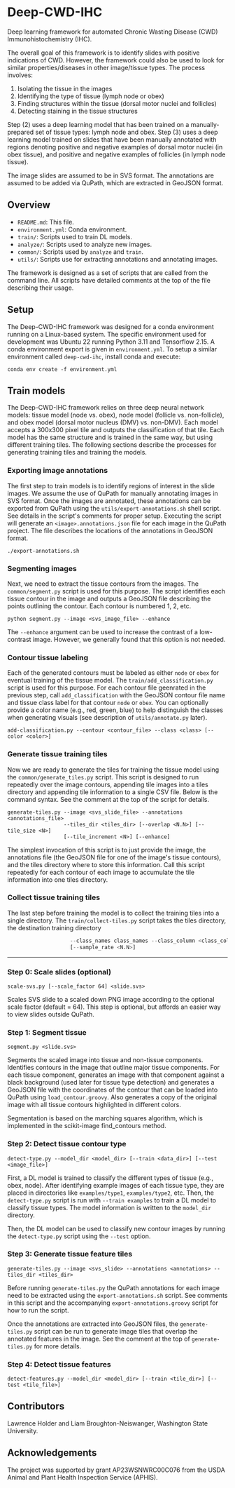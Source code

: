 # Deep-CWD-IHC

Deep learning framework for automated Chronic Wasting Disease (CWD) Immunohistochemistry (IHC).

The overall goal of this framework is to identify slides with positive indications of CWD. However, the
framework could also be used to look for similar properties/diseases in other image/tissue types. The
process involves:

1. Isolating the tissue in the images
2. Identifying the type of tissue (lymph node or obex)
3. Finding structures within the tissue (dorsal motor nuclei and follicles)
4. Detecting staining in the tissue structures

Step (2) uses a deep learning model that has been trained on a
manually-prepared set of tissue types: lymph node and obex. Step (3) uses a deep learning model trained
on slides that have been manually annotated with regions denoting positive and negative examples of dorsal
motor nuclei (in obex tissue), and positive and negative examples of follicles (in lymph node tissue).

The image slides are assumed to be in SVS format. The annotations are assumed to be added via QuPath,
which are extracted in GeoJSON format.

## Overview

* `README.md`: This file.
* `environment.yml`: Conda environment.
* `train/`: Scripts used to train DL models.
* `analyze/`: Scripts used to analyze new images.
* `common/`: Scripts used by `analyze` and `train`.
* `utils/`: Scripts use for extracting annotations and annotating images.

The framework is designed as a set of scripts that are called from the command line.
All scripts have detailed comments at the top of the file describing their usage.

## Setup

The Deep-CWD-IHC framework was designed for a conda environment running on a Linux-based system.
The specific environment used for development was Ubuntu 22 running Python 3.11 and Tensorflow 2.15.
A conda environment export is given in `environment.yml`. To setup a similar environment called
`deep-cwd-ihc`, install conda and execute:

`conda env create -f environment.yml`

## Train models

The Deep-CWD-IHC framework relies on three deep neural network models: tissue model (node vs. obex),
node model (follicle vs. non-follicle), and obex model (dorsal motor nucleus (DMV) vs. non-DMV).
Each model accepts a 300x300 pixel tile and outputs the classification of that tile. Each
model has the same structure and is trained in the same way, but using different training tiles.
The following sections describe the processes for generating training tiles and training the models.

### Exporting image annotations

The first step to train models is to identify regions of interest in the slide images. We assume
the use of QuPath for manually annotating images in SVS format. Once the images are annotated, these
annotations can be exported from QuPath using the `utils/export-annotations.sh` shell script. See
details in the script's comments for proper setup. Executing the script will generate an
`<image>.annotations.json` file for each image in the QuPath project. The file describes the
locations of the annotations in GeoJSON format.

`./export-annotations.sh`

### Segmenting images

Next, we need to extract the tissue contours from the images. The `common/segment.py` script is
used for this purpose. The script identifies each tissue contour in the image and outputs a
GeoJSON file describing the points outlining the contour. Each contour is numbered 1, 2, etc.

`python segment.py --image <svs_image_file> --enhance`

The `--enhance` argument can be used to increase the contrast of a low-contrast image. However,
we generally found that this option is not needed.

### Contour tissue labeling

Each of the generated contours must be labeled as either `node` or `obex` for eventual training
of the tissue model. The `train/add_classification.py` script is used for this purpose. For each
contour file geenrated in the previous step, call `add_classification` with the GeoJSON contour
file name and tissue class label for that contour `node` or `obex`. You can optionally provide
a color name (e.g., red, green, blue) to help distinguish the classes when generating visuals
(see description of `utils/annotate.py` later).

`add-classification.py --contour <contour_file> --class <class> [--color <color>]`

### Generate tissue training tiles

Now we are ready to generate the tiles for training the tissue model using the
`common/generate_tiles.py` script. This script is designed to run repeatedly over the
image contours, appending tile images into a tiles directory and appending tile
information to a single CSV file. Below is the command syntax. See the comment at the
top of the script for details.

```
generate-tiles.py --image <svs_slide_file> --annotations <annotations_file>
                  --tiles_dir <tiles_dir> [--overlap <N.N>] [--tile_size <N>]
                  [--tile_increment <N>] [--enhance]
```

The simplest invocation of this script is to just provide the image, the annotations file
(the GeoJSON file for one of the image's tissue contours), and the tiles directory
where to store this information. Call this script repeatedly for each contour of each image
to accumulate the tile information into one tiles directory.

### Collect tissue training tiles

The last step before training the model is to collect the training tiles into a single
directory. The `train/collect-tiles.py` script takes the tiles directory, the destination
training directory

```collect-tiles.py --tiles_dir <tile_dir> --train_dir <train_dir>
                    --class_names class_names --class_column <class_column>
                    [--sample_rate <N.N>]
```

-----------------------------------

### Step 0: Scale slides (optional)

`scale-svs.py [--scale_factor 64] <slide.svs>`

Scales SVS slide to a scaled down PNG image according to the optional scale factor (default = 64).
This step is optional, but affords an easier way to view slides outside QuPath.

### Step 1: Segment tissue

`segment.py <slide.svs>`

Segments the scaled image into tissue and non-tissue components. Identifies contours in the image
that outline major tissue components. For each tissue component, generates an image with that
component against a black background (used later for tissue type detection) and generates a
GeoJSON file with the coordinates of the contour that can be loaded into QuPath using
`load_contour.groovy`. Also generates a copy of the original image with all tissue contours
highlighted in different colors.

Segmentation is based on the marching squares algorithm, which is implemented
in the scikit-image find_contours method.

### Step 2: Detect tissue contour type

`detect-type.py --model_dir <model_dir> [--train <data_dir>] [--test <image_file>]`

First, a DL model is trained to classify the different types of tissue
(e.g., obex, node). After identifying example images of each tissue type,
they are placed in directories like `examples/type1`, `examples/type2`, etc.
Then, the `detect-type.py` script is run with `--train examples` to train
a DL model to classify tissue types. The model information is written to
the `model_dir` directory.

Then, the DL model can be used to classify new contour images by running
the `detect-type.py` script using the `--test` option.

### Step 3: Generate tissue feature tiles

`generate-tiles.py --image <svs_slide> --annotations <annotations> --tiles_dir <tiles_dir>`

Before running `generate-tiles.py` the QuPath annotations for each image need to
be extracted using the `export-annotations.sh` script. See comments in this script
and the accompanying `export-annotations.groovy` script for how to run the script.

Once the annotations are extracted into GeoJSON files, the `generate-tiles.py` script
can be run to generate image tiles that overlap the annotated features in the image.
See the comment at the top of `generate-tiles.py` for more details.

### Step 4: Detect tissue features

`detect-features.py --model_dir <model_dir> [--train <tile_dir>] [--test <tile_file>]`

## Contributors

Lawrence Holder and Liam Broughton-Neiswanger, Washington State University.

## Acknowledgements

The project was supported by grant AP23WSNWRC00C076 from the USDA
Animal and Plant Health Inspection Service (APHIS).
